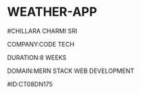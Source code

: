 # WEATHER-APP

#CHILLARA CHARMI SRI

COMPANY:CODE TECH

DURATION:8 WEEKS

DOMAIN:MERN STACK WEB DEVELOPMENT

#ID:CT08DN175
